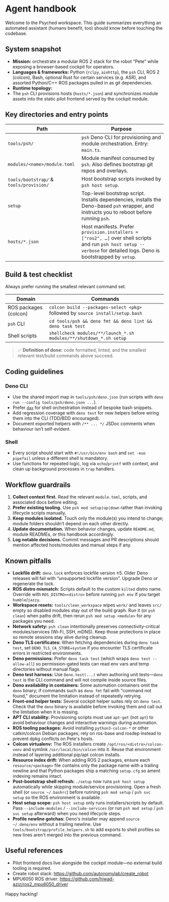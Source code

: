 # Agent handbook

Welcome to the Psyched workspace. This guide summarizes everything an automated assistant (humans benefit, too) should know before touching the codebase.

## System snapshot

- **Mission:** orchestrate a modular ROS 2 stack for the robot "Pete" while exposing a browser-based cockpit for operators.
- **Languages & frameworks:** Python (`rclpy`, `aiohttp`), the `psh` CLI, ROS 2 (colcon), Bash, optional Rust for certain services (e.g. ASR), and assorted Python/C++ ROS packages pulled in as git dependencies.
- **Runtime topology:**
- The `psh` CLI provisions hosts (`hosts/*.json`) and synchronizes module assets into the static pilot frontend served by the cockpit module.

## Key directories and entry points

| Path | Purpose |
| --- | --- |
| `tools/psh/` | `psh` Deno CLI for provisioning and module orchestration. Entry: `main.ts`. |
| `modules/<name>/module.toml` | Module manifest consumed by `psh`. Also defines bootstrap git repos and overlays. |
| `tools/bootstrap/` & `tools/provision/` | Host bootstrap scripts invoked by `psh host setup`. |
| `setup` | Top-level bootstrap script. Installs dependencies, installs the Deno-based `psh` wrapper, and instructs you to reboot before running `psh`. |
| `hosts/*.json` | Host manifests. Prefer `provision.installers = ["ros2", …]` over shell scripts and run `psh host setup --verbose` for detailed logs. Deno is bootstrapped by `setup`. |

## Build & test checklist

Always prefer running the smallest relevant command set.

| Domain | Commands |
| --- | --- |
| ROS packages (colcon) | `colcon build --packages-select <pkg>` followed by `source install/setup.bash` |
| `psh` CLI | `cd tools/psh && deno fmt && deno lint && deno task test` |
| Shell scripts | `shellcheck modules/**/launch_*.sh modules/**/shutdown_*.sh setup` |

> ✅ **Definition of done:** code formatted, linted, and the smallest relevant test/build commands above succeed.

## Coding guidelines

### Deno CLI

- Use the shared import map in `tools/psh/deno.json` (run scripts with `deno run --config tools/psh/deno.json ...`).
- Prefer [`dax`](https://deno.land/x/dax) for shell orchestration instead of bespoke bash snippets.
- Add regression coverage with `deno test` for new helpers before wiring them into the CLI (TDD/BDD encouraged).
- Document exported helpers with `/** ... */` JSDoc comments when behaviour isn’t self-evident.


### Shell

- Every script should start with `#!/usr/bin/env bash` and `set -euo pipefail` unless a different shell is mandatory.
- Use functions for repeated logic, log via `echo`/`printf` with context, and clean up background processes in `trap` handlers.

## Workflow guardrails

1. **Collect context first.** Read the relevant `module.toml`, scripts, and associated docs before editing.
2. **Prefer existing tooling.** Use `psh mod setup|up|down` rather than invoking lifecycle scripts manually.
3. **Keep modules isolated.** Touch only the module(s) you intend to change; module folders shouldn’t depend on each other directly.
4. **Update documentation.** When behavior changes, update `README.md`, module READMEs, or this handbook accordingly.
5. **Log notable decisions.** Commit messages and PR descriptions should mention affected hosts/modules and manual steps if any.

## Known pitfalls

- **Lockfile drift:** `deno.lock` enforces lockfile version ≥5. Older Deno releases will fail with “unsupported lockfile version”. Upgrade Deno or regenerate the lock.
- **ROS distro mismatch:** Scripts default to the custom `kilted` distro name. Override with `ROS_DISTRO=<distro>` before running `psh env` if you target `humble`/`jazzy`.
- **Workspace resets:** `tools/clean_workspace` wipes `work/` and leaves `src/` empty so disabled modules stay out of the build graph. Run it (or `psh clean`) when paths drift, then rerun `psh mod setup <module>` for any packages you need.
- **Network safety:** `psh clean` intentionally preserves connectivity-critical modules/services (Wi-Fi, SSH, mDNS). Keep those protections in place so remote sessions stay alive during cleanup.
- **Deno TLS certificates:** When fetching dependencies during `deno task test`, set `DENO_TLS_CA_STORE=system` if you encounter TLS certificate errors in restricted environments.
- **Deno permissions:** Prefer `deno task test` (which wraps `deno test --allow-all`) so permission-gated tests can read env vars and temp directories without manual flags.
- **Deno test harness:** Use `Deno.test(...)` when authoring unit tests—`deno test` is the CLI command and will not compile inside source files.
- **Deno availability in containers:** Some automation containers omit the `deno` binary; if commands such as `deno fmt` fail with "command not found," document the limitation instead of repeatedly retrying.
- **Front-end helper tests:** Several cockpit helper suites rely on `deno test`. Check that the `deno` binary is available before invoking them and call out the limitation when it is missing.
- **APT CLI stability:** Provisioning scripts must use `apt-get` (not `apt`) to avoid behaviour changes and interactive warnings during automation.
- **ROS tooling packages:** Avoid installing `python3-colcon-*` or other catkin/colcon Debian packages; rely on ros-base and rosdep instead to prevent dpkg conflicts on Pete's hosts.
- **Colcon virtualenv:** The ROS installers create `/opt/ros/<distro>/colcon-venv` and symlink `/usr/local/bin/colcon` into it. Reuse that environment instead of layering additional pip/apt colcon installs.
- **Resource index drift:** When adding ROS 2 packages, ensure each `resource/<package>` file contains only the package name with a trailing newline and that Python packages ship a matching `setup.cfg` so ament indexing remains intact.
- **Post-bootstrap shell refresh:** `./setup` now runs `psh host setup` automatically while skipping module/service provisioning. Open a fresh shell (or `source ~/.bashrc`) before running `psh mod setup` / `psh svc setup` so the ROS environment is available.
- **Host setup scope:** `psh host setup` only runs installers/scripts by default. Pass `--include-modules` / `--include-services` (or run `psh mod setup` / `psh svc setup` afterward) when you need lifecycle steps.
- **Profile newline gotchas:** Deno's installer may append `source ~/.deno/env` without a trailing newline. Use `tools/bootstrap/profile_helpers.sh` to add exports to shell profiles so new lines aren't merged into the previous command.

## Useful references

- Pilot frontend docs live alongside the cockpit module—no external build tooling is required.
- Create robot stack: <https://github.com/autonomylab/create_robot>
- MPU6050 ROS driver: <https://github.com/hiwad-aziz/ros2_mpu6050_driver>

Happy hacking!
